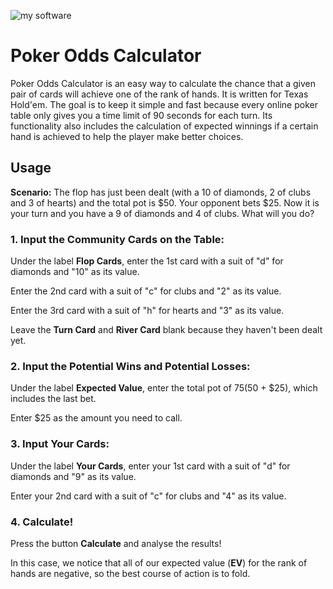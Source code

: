 ![my software](http://s4.postimage.org/wy3hw6wtp/Poker_Calculator.jpg) 


# Poker Odds Calculator

Poker Odds Calculator is an easy way to calculate the chance that a given pair of cards will achieve one of the rank of hands. It is written for Texas Hold'em. The goal is to keep it simple and fast because every online poker table only gives you a time limit of 90 seconds for each turn. Its functionality also includes the calculation of expected winnings if a certain hand is achieved to help the player make better choices.

## Usage

**Scenario:** The flop has just been dealt (with a 10 of diamonds, 2 of clubs and 3 of hearts) and the total pot is $50. Your opponent bets $25. Now it is your turn and you have a 9 of diamonds and 4 of clubs. What will you do?

### 1. Input the Community Cards on the Table:

Under the label **Flop Cards**, enter the 1st card with a suit of "d" for diamonds and "10" as its value.

Enter the 2nd card with a suit of "c" for clubs and "2" as its value.

Enter the 3rd card with a suit of "h" for hearts and "3" as its value.

Leave the **Turn Card** and **River Card** blank because they haven't been dealt yet.

### 2. Input the Potential Wins and Potential Losses:

Under the label **Expected Value**, enter the total pot of $75 ($50 + $25), which includes the last bet.

Enter $25 as the amount you need to call.

### 3. Input Your Cards:

Under the label **Your Cards**, enter your 1st card with a suit of "d" for diamonds and "9" as its value.

Enter your 2nd card with a suit of "c" for clubs and "4" as its value.

### 4. Calculate!
Press the button **Calculate** and analyse the results!

In this case, we notice that all of our expected value (**EV**) for the rank of hands are negative, so the best course of action is to fold.
